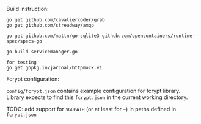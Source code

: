 Build instruction:

```
go get github.com/cavaliercoder/grab
go get github.com/streadway/amqp

go get github.com/mattn/go-sqlite3 github.com/opencontainers/runtime-spec/specs-go

go build servicemanager.go

for testing
go get gopkg.in/jarcoal/httpmock.v1

```


Fcrypt configuration:

`config/fcrypt.json` contains example configuration for fcrypt library. Library expects to find this `fcrypt.json` in the current working directory.

TODO: add support for `$GOPATH` (or at least for `~`) in paths defined in `fcrypt.json`
